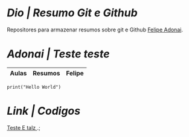 # *Dio | Resumo Git e Github*

Repositores para armazenar resumos sobre git e Github
[Felipe Adonai](https://github.com/felipeadonai/meu-projeto).

# *Adonai | Teste teste*

|Aulas | Resumos | Felipe |
|------|---------|--------|

```
print("Hello World")
```

# *Link | Codigos*
[Teste E talz ](https://readme.so/pt/editor).;
